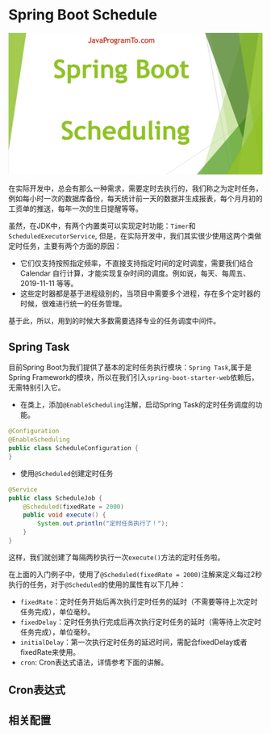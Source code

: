# Spring Boot Schedule

![spring-boot-schedule](../../images/spring-boot/Spring-boot-schedule.png)

在实际开发中，总会有那么一种需求，需要定时去执行的，我们称之为定时任务，例如每小时一次的数据库备份，每天统计前一天的数据并生成报表，每个月月初的工资单的推送，每年一次的生日提醒等等。

虽然，在JDK中，有两个内置类可以实现定时功能：`Timer`和`ScheduledExecutorService`, 但是，在实际开发中，我们其实很少使用这两个类做定时任务，主要有两个方面的原因：
* 它们仅支持按照指定频率，不直接支持指定时间的定时调度，需要我们结合 Calendar 自行计算，才能实现复杂时间的调度。例如说，每天、每周五、2019-11-11 等等。
* 这些定时器都是基于进程级别的，当项目中需要多个进程，存在多个定时器的时候，很难进行统一的任务管理。

基于此，所以，用到的时候大多数需要选择专业的任务调度中间件。

## Spring Task

目前Spring Boot为我们提供了基本的定时任务执行模块：`Spring Task`,属于是Spring Framework的模块，所以在我们引入`spring-boot-starter-web`依赖后，无需特别引入它。

* 在类上，添加`@EnableScheduling`注解，启动Spring Task的定时任务调度的功能。
```java
@Configuration
@EnableScheduling
public class ScheduleConfiguration {
}
```

* 使用`@Scheduled`创建定时任务
```java
@Service
public class ScheduleJob {
    @Scheduled(fixedRate = 2000)
    public void execute() {
        System.out.println("定时任务执行了！");
    }
}
```

这样，我们就创建了每隔两秒执行一次`execute()`方法的定时任务啦。

在上面的入门例子中，使用了`@Scheduled(fixedRate = 2000)`注解来定义每过2秒执行的任务，对于`@Scheduled`的使用的属性有以下几种：
* `fixedRate`：定时任务开始后再次执行定时任务的延时（不需要等待上次定时任务完成），单位毫秒。
* `fixedDelay`：定时任务执行完成后再次执行定时任务的延时（需等待上次定时任务完成），单位毫秒。
* `initialDelay`：第一次执行定时任务的延迟时间，需配合fixedDelay或者fixedRate来使用。
* `cron`: Cron表达式语法，详情参考下面的讲解。

## Cron表达式

## 相关配置

